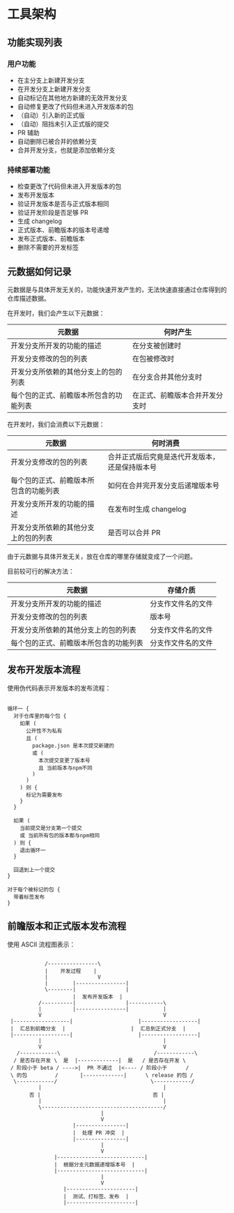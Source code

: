 # 工具架构

## 功能实现列表

### 用户功能

- 在主分支上新建开发分支
- 在开发分支上新建开发分支
- 自动标记在其他地方新建的无效开发分支
- 自动修复更改了代码但未进入开发版本的包
- （自动）引入新的正式版
- （自动）阻挡未引入正式版的提交
- PR 辅助
- 自动删除已被合并的依赖分支
- 合并开发分支，也就是添加依赖分支

### 持续部署功能

- 检查更改了代码但未进入开发版本的包
- 发布开发版本
- 验证开发版本是否与正式版本相同
- 验证开发阶段是否足够 PR
- 生成 changelog
- 正式版本、前瞻版本的版本号递增
- 发布正式版本、前瞻版本
- 删除不需要的开发标签

## 元数据如何记录

元数据是与具体开发无关的，功能快速开发产生的，无法快速直接通过仓库得到的仓库描述数据。

在开发时，我们会产生以下元数据：

|元数据|何时产生|
|-|-|
|开发分支所开发的功能的描述|在分支被创建时|
|开发分支修改的包的列表|在包被修改时|
|开发分支所依赖的其他分支上的包的列表|在分支合并其他分支时|
|每个包的正式、前瞻版本所包含的功能列表|在正式、前瞻版本合并开发分支时|

在开发时，我们会消费以下元数据：

|元数据|何时消费|
|-|-|
|开发分支修改的包的列表|合并正式版后究竟是迭代开发版本，还是保持版本号|
|每个包的正式、前瞻版本所包含的功能列表|如何在合并完开发分支后递增版本号|
|开发分支所开发的功能的描述|在发布时生成 changelog|
|开发分支所依赖的其他分支上的包的列表|是否可以合并 PR|

由于元数据与具体开发无关，放在仓库的哪里存储就变成了一个问题。

目前较可行的解决方法：

|元数据|存储介质|
|-|-|
|开发分支所开发的功能的描述|分支作文件名的文件|
|开发分支修改的包的列表|版本号|
|开发分支所依赖的其他分支上的包的列表|分支作文件名的文件|
|每个包的正式、前瞻版本所包含的功能列表|分支作文件名的文件|

## 发布开发版本流程

使用伪代码表示开发版本的发布流程：

```text

循环一 {
  对于仓库里的每个包 {
    如果 (
      公开性不为私有
      且 (
        package.json 是本次提交新建的
        或 (
          本次提交变更了版本号
          且 当前版本与npm不同
        )
      )
    ) 则 {
      标记为需要发布
    }
  }

  如果 (
    当前提交是分支第一个提交
    或 当前所有包的版本都与npm相同
  ) 则 {
    退出循环一
  }

  回退到上一个提交
}

对于每个被标记的包 {
  带着标签发布
}
```

## 前瞻版本和正式版本发布流程

使用 ASCII 流程图表示：

```text

            /----------------\
            |    开发过程    |
            |                V
            |        |----------------|
            \--------|                |
                     |  发布开发版本  |
          /----------|                |-----------\
          |          |----------------|           |
          V                                       V
 |------------------|                     |------------------|
 |  汇总到前瞻分支  |                     |  汇总到正式分支  |
 |------------------|                     |------------------|
          |                                       |
          V                                       V
   /------------\                              /------------\
  / 是否存在开发 \  是  |-------------|  是   / 是否存在开发 \
 / 阶段小于 beta / ---->|  PR 不通过  |<---- / 阶段小于      /
 \ 的包         /       |-------------|      \ release 的包 /
  \------------/                              \------------/
          |                                       |
       否 |                                    否 |
          |                                       |
          \---------------------------------------/
                              |
                              V
                     |----------------|
                     |  处理 PR 冲突  |
                     |----------------|
                              |
                              V
               |----------------------------|
               |  根据分支元数据递增版本号  |
               |----------------------------|
                              |
                              V
                  |----------------------|
                  |  测试、打标签、发布  |
                  |----------------------|
```
